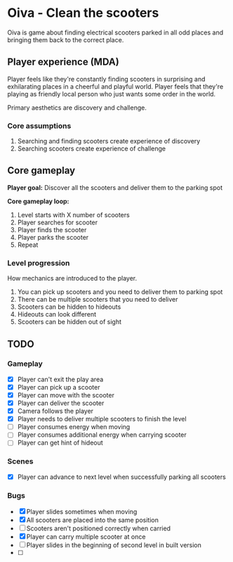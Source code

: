 # Oiva - Clean the scooters

Oiva is game about finding electrical scooters parked in all odd places and bringing them back to the correct place.

## Player experience (MDA)

Player feels like they're constantly finding scooters in surprising and exhilarating places in a cheerful and playful world. Player feels that they're playing as friendly local person who just wants some order in the world.

Primary aesthetics are discovery and challenge.

### Core assumptions

1. Searching and finding scooters create experience of discovery
2. Searching scooters create experience of challenge

## Core gameplay

**Player goal:** Discover all the scooters and deliver them to the parking spot

**Core gameplay loop:**

1. Level starts with X number of scooters
2. Player searches for scooter
3. Player finds the scooter
4. Player parks the scooter
5. Repeat

### Level progression

How mechanics are introduced to the player.

1. You can pick up scooters and you need to deliver them to parking spot
2. There can be multiple scooters that you need to deliver
3. Scooters can be hidden to hideouts
4. Hideouts can look different
5. Scooters can be hidden out of sight

## TODO

### Gameplay

- [x] Player can't exit the play area
- [x] Player can pick up a scooter
- [x] Player can move with the scooter
- [x] Player can deliver the scooter
- [x] Camera follows the player
- [x] Player needs to deliver multiple scooters to finish the level
- [ ] Player consumes energy when moving
- [ ] Player consumes additional energy when carrying scooter
- [ ] Player can get hint of hideout

### Scenes

- [x] Player can advance to next level when successfully parking all scooters

### Bugs

- [x] Player slides sometimes when moving
- [x] All scooters are placed into the same position
- [ ] Scooters aren't positioned correctly when carried
- [x] Player can carry multiple scooter at once
- [ ] Player slides in the beginning of second level in built version
- [ ]

